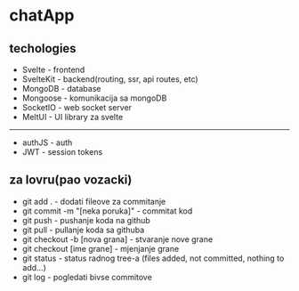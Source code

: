 # chatApp

## techologies
- Svelte - frontend
- SvelteKit - backend(routing, ssr, api routes, etc)
- MongoDB - database 
- Mongoose - komunikacija sa mongoDB
- SocketIO - web socket server
- MeltUI - UI library za svelte

----------------------------------------------------

- authJS - auth
- JWT - session tokens

## za lovru(pao vozacki)

- git add . - dodati fileove za commitanje
- git commit -m "[neka poruka]" - commitat kod
- git push - pushanje koda na github
- git pull - pullanje koda sa githuba
- git checkout -b [nova grana] - stvaranje nove grane
- git checkout [ime grane] - mjenjanje grane
- git status - status radnog tree-a (files added, not committed, nothing to add...)
- git log - pogledati bivse commitove